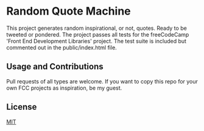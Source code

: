 # Random Quote Machine

This project generates random inspirational, or not, quotes. Ready to be tweeted or pondered. The project passes all tests for the freeCodeCamp 'Front End Development Libraries' project. The test suite is included but commented out in the public/index.html file.

## Usage and Contributions

Pull requests of all types are welcome. If you want to copy this repo for your own FCC projects as inspiration, be my guest.

## License

[MIT](https://choosealicense.com/licenses/mit/)
